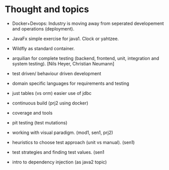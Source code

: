 # Thought and topics

 - Docker+Devops: Industry is moving away from seperated developement and
   operations (deployment).
 - JavaFx simple exercise for java1. Clock or yahtzee.

 - Wildfly as standard container.
 - arquilian for complete testing (backend, frontend, unit,
   integration and system testing). [Nils Heyer, Christian Neumann]
 - test driven/ behaviour driven development
 - domain specific languages for requirements and testing
 - just tables (vs orm) easier use of jdbc
 - continuous build (prj2 using docker)
 - coverage and tools
 - pit testing (test mutations)
 - working with visual paradigm. (mod1, sen1, prj2)
 - heuristics to choose test approach (unit vs manual). (sen1)
 - test strategies and finding test values. (sen1
 - intro to dependency injection (as java2 topic)
